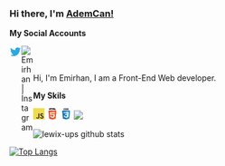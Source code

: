### Hi there, I'm [AdemCan!](https://tr.ademcan.cf) 

**My Social Accounts**

<a href="https://twitter.com/">
  <img align="left" alt="AdemCan | Twitter" width="21px" src="https://raw.githubusercontent.com/AdemCan0BEY/AdemCan0BEY/master/assets/twitter.svg" />
</a>

<a href="https://www.instagram.com/miniature.lewis/">
  <img align="left" alt="Emirhan | İnstagram" width="21px" src="" />
</a>

<br />
<br />

Hi, I'm Emirhan, I am a Front-End Web developer.


**My Skils**  

<code><img height="20" src="https://raw.githubusercontent.com/github/explore/80688e429a7d4ef2fca1e82350fe8e3517d3494d/topics/javascript/javascript.png"></code>
<code><img height="20" src="https://raw.githubusercontent.com/github/explore/80688e429a7d4ef2fca1e82350fe8e3517d3494d/topics/html/html.png"></code>
<code><img height="20" src="https://raw.githubusercontent.com/github/explore/80688e429a7d4ef2fca1e82350fe8e3517d3494d/topics/css/css.png"></code> 
<code><img height="20" src="image/bootstrap.png"></code>





![lewix-ups github stats](https://github-readme-stats.vercel.app/api?username=lewix-ps&show_icons=true&theme=radical)



[![Top Langs](https://github-readme-stats.vercel.app/api/top-langs/?username=lewix-ups&layout=compact)](https://github.com/lewix-ups/github-readme-stats)
